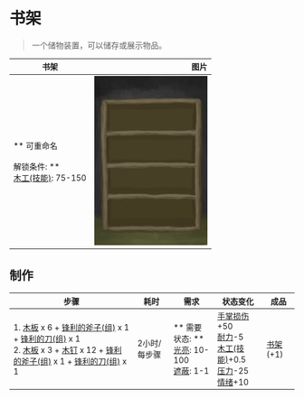 # 书架  
> 一个储物装置，可以储存或展示物品。  
  
  书架  |   图片   
 ----  |  ----:   
 ** 可重命名 **<br><br>** 解锁条件: **<br>[木工(技能)](Skill_Woodworking.md): 75-150  |  <img decoding="async" src="Sprite/ShelvingUnit.png" href="a.md" style="max-width:300px;max-height:300px;">   
  
## 制作  
步骤  |  耗时  |  需求  |  状态变化  |  成品  
----  |  ----  |  ----  |  ----  |  ----  
1. [木板](Plank.md) x 6 + [锋利的斧子(组)](GpTag_AxeAdv.md) x 1 + [锋利的刀(组)](GpTag_CutterAdv.md) x 1<br>2. [木板](Plank.md) x 3 + [木钉](Treenail.md) x 12 + [锋利的斧子(组)](GpTag_AxeAdv.md) x 1 + [锋利的刀(组)](GpTag_CutterAdv.md) x 1  |  2小时/每步骤  |  ** 需要状态: **<br>[光亮](Light.md): 10-100<br>[遮蔽](Sheltered.md): 1-1  |  [手掌损伤](HandDamage.md)+50<br>[耐力](Stamina.md)-5<br>[木工(技能)](Skill_Woodworking.md)+0.5<br>[压力](Stress.md)-25<br>[情绪](Morale.md)+10  |  [书架](Bookshelf.md)(+1)  


<script>document.title="书架 - 卡牌生存百科 Card Survival Wiki";</script>